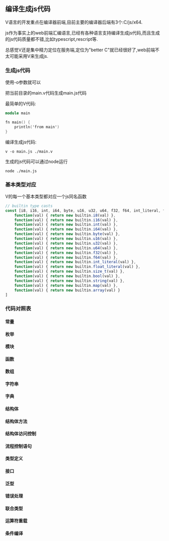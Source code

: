 ## 编译生成js代码

V语言的开发重点在编译器前端,目前主要的编译器后端有3个:C/js/x64.

js作为事实上的web前端汇编语言,已经有各种语言支持编译生成js代码,而且生成的js代码质量都不错,比如typescript,rescript等.

总感觉V还是集中精力定位在服务端,定位为"better C"就已经很好了,web前端不太可能采用V来生成js.

### 生成js代码

使用-o参数就可以

把当前目录的main.v代码生成main.js代码

最简单的V代码:

```v
module main

fn main() {
	println('from main')
}
```

编译生成js代码:

```shell
v -o main.js ./main.v 
```

生成的js代码可以通过node运行

```shell
node ./main.js
```

### 基本类型对应

V的每一个基本类型都对应一个js同名函数

```js
// builtin type casts
const [i8, i16, int, i64, byte, u16, u32, u64, f32, f64, int_literal, float_literal, size_t, bool, string, map, array] = [
	function(val) { return new builtin.i8(val) },
	function(val) { return new builtin.i16(val) },
	function(val) { return new builtin.int(val) },
	function(val) { return new builtin.i64(val) },
	function(val) { return new builtin.byte(val) },
	function(val) { return new builtin.u16(val) },
	function(val) { return new builtin.u32(val) },
	function(val) { return new builtin.u64(val) },
	function(val) { return new builtin.f32(val) },
	function(val) { return new builtin.f64(val) },
	function(val) { return new builtin.int_literal(val) },
	function(val) { return new builtin.float_literal(val) },
	function(val) { return new builtin.size_t(val) },
	function(val) { return new builtin.bool(val) },
	function(val) { return new builtin.string(val) },
	function(val) { return new builtin.map(val) },
	function(val) { return new builtin.array(val) }
]
```

### 代码对照表

#### 常量



#### 枚举



#### 模块



#### 函数



#### 数组



#### 字符串



#### 字典



#### 结构体



#### 结构体方法



#### 结构体访问控制



#### 流程控制语句



#### 类型定义



#### 接口



#### 泛型



#### 错误处理



#### 联合类型



#### 运算符重载



#### 条件编译







